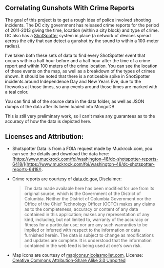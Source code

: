 Correlating Gunshots With Crime Reports
----------------------------------------
The goal of this project is to get a rough idea of police involved shooting incidents. The DC city government has released crime reports for the period of 2011-2013 giving the time, location (within a city block) and type of crime. DC also has a [ShotSpotter](http://www.shotspotter.com/) system in place (a network of devices spread across the city that can detect a gunshot by the sound to within a 100-meter radius).

I've taken both these sets of data to find every ShotSpotter event that occurs within a half hour before and a half hour after the time of a crime report and within 100 meters of the crime location. You can see the location of these events on the map, as well as a breakdown of the types of crimes shown. It should be noted that there is a noticeable spike in ShotSpotter incidents around Independence Day and New Years Eve, due to the fireworks at those times, so any events around those times are marked with a teal color.

You can find all of the source data in the data folder, as well as JSON dumps of the data after its been loaded into MongoDB.

This is still very preliminary work, so I can't make any guarantees as to the accuracy of how the data is depicted here.

Licenses and Attribution:
-------------------------

- Shotspotter Data is from a FOIA request made by Muckrock.com, you can see the details and download the data here: [https://www.muckrock.com/foi/washington-48/dc-shotspotter-reports-6418/](https://www.muckrock.com/foi/washington-48/dc-shotspotter-reports-6418/).

- Crime reports are courtesy of [data.dc.gov](http://data.dc.gov), Disclaimer:
    > The data made available here has been modified for use from its original 
    > source, which is the Government of the District of Columbia. Neither the 
    > District of Columbia Government nor the Office of the Chief Technology 
    > Officer (OCTO) makes any claims as to the completeness, accuracy or 
    > content of any data contained in this application; makes any 
    > representation of any kind, including, but not limited to, warranty of 
    > the accuracy or fitness for a particular use; nor are any such warranties 
    > to be implied or inferred with respect to the information or data 
    > furnished herein. The data is subject to change as modifications and 
    > updates are complete. It is understood that the information contained in 
    > the web feed is being used at one's own risk.

- Map icons are courtesy of [mapicons.nicolasmollet.com](http://mapicons.nicolasmollet.com/), 
    License: [Creative Commons Attribution-Share Alike 3.0 Unported](http://creativecommons.org/licenses/by-sa/3.0/)
